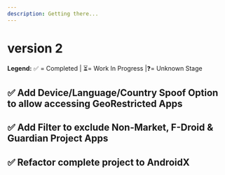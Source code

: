 ```yaml
---
description: Getting there...
---
```


# version 2

**Legend:** ✅ = Completed​ \| ⏳= Work In Progress​ \|❓= Unknown Stage​​

## ✅ Add Device/Language/Country Spoof Option to allow accessing GeoRestricted Apps​

## ✅ Add Filter to exclude Non-Market, F-Droid & Guardian Project Apps​

## ✅ Refactor complete project to AndroidX​

